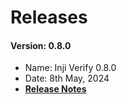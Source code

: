# Releases

#### Version: 0.8.0

* Name: Inji Verify 0.8.0
* Date: 8th May, 2024
* [**Release Notes**](release-notes/)
